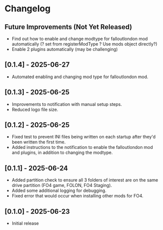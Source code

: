 # Changelog

## Future Improvements (Not Yet Released)

- Find out how to enable and change modtype for falloutlondon mod automatically (? set from registerModType ? Use mods object directly?)
- Enable 2 plugins automatically (may be challenging)

## [0.1.4] - 2025-06-27

- Automated enabling and changing mod type for falloutlondon mod.

## [0.1.3] - 2025-06-25

- Improvements to notification with manual setup steps.
- Reduced logo file size.

## [0.1.2] - 2025-06-25

- Fixed test to prevent INI files being written on each startup after they'd been written the first time.
- Added instructions to the notification to enable the falloutlondon mod and plugins, in addition to changing the modtype.

## [0.1.1] - 2025-06-24

- Added partition check to ensure all 3 folders of interest are on the same drive partition (FO4 game, FOLON, FO4 Staging).
- Added some additional logging for debugging.
- Fixed error that would occur when installing other mods for FO4.

## [0.1.0] - 2025-06-23

- Initial release
